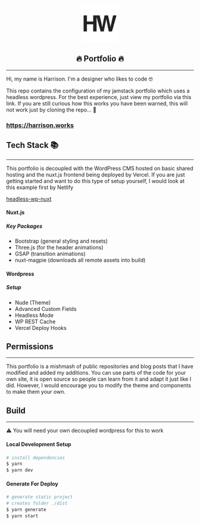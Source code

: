 <p align="center">
  <a href="https://harrison.works" target="_blank">
    <img width="100" src="./static/icon.png" alt="logo">
  </a>
</p>

<h2 align="center">🔥 Portfolio 🔥</h2>
<hr/>
Hi, my name is Harrison. I'm a designer who likes to code 🤓

This repo contains the configuration of my jamstack portfolio which uses a headless wordpress. For the best experience, just view my portfolio via this link. If you are still curious how this works you have been warned, this will not work just by cloning the repo... 👹

<h3>
  <a href="https://harrison.works" target="_blank">
    https://harrison.works
  </a>
</h3>

## Tech Stack 📚

<hr/>

This portfolio is decoupled with the WordPress CMS hosted on basic shared hosting and the nuxt.js frontend being deployed by Vercel. If you are just getting started and want to do this type of setup yourself, I would look at this example first by Netlify

[headless-wp-nuxt](https://github.com/netlify-labs/headless-wp-nuxt)

#### Nuxt.js

##### Key Packages

- Bootstrap (general styling and resets)
- Three.js (for the header animations)
- GSAP (transition animations)
- nuxt-magpie (downloads all remote assets into build)

#### Wordpress

##### Setup

- Nude (Theme)
- Advanced Custom Fields
- Headless Mode
- WP REST Cache
- Vercel Deploy Hooks

## Permissions

<hr/>

This portfolio is a mishmash of public repositories and blog posts that I have modified and added my additions. You can use parts of the code for your own site, it is open source so people can learn from it and adapt it just like I did. However, I would encourage you to modify the theme and components to make them your own.

## Build

<hr/>

⚠️ You will need your own decoupled wordpress for this to work

#### Local Development Setup

```bash
# install dependencies
$ yarn
$ yarn dev
```

#### Generate For Deploy

```bash
# generate static project
# creates folder ./dist
$ yarn generate
$ yarn start
```
